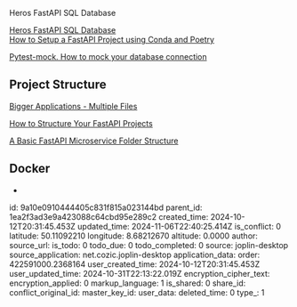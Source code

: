 Heros FastAPI SQL Database

[Heros FastAPI SQL Database](https://fastapi.tiangolo.com/tutorial/sql-databases/#delete-a-hero)  
[How to Setup a FastAPI Project using Conda and Poetry](https://medium.com/@amirm.lavasani/how-to-setup-a-fastapi-project-using-conda-and-poetry-aa98e007c7af)

[Pytest-mock. How to mock your database connection](https://medium.com/@mariusz.raczynski2/pytest-mock-how-to-mock-your-database-connection-5c84a5a0bfc3)

## Project Structure
[Bigger Applications - Multiple Files](https://fastapi.tiangolo.com/tutorial/bigger-applications/#an-example-file-structure "Bigger Applications - Multiple Files")

[How to Structure Your FastAPI Projects](https://medium.com/@amirm.lavasani/how-to-structure-your-fastapi-projects-0219a6600a8f "How to Structure Your FastAPI Projects")

[A Basic FastAPI Microservice Folder Structure](https://medium.com/@hassaan.saleem0214/a-basic-fastapi-microservice-folder-structure-01a05da43f5b "A Basic FastAPI Microservice Folder Structure")



## Docker
* [](https://medium.com/@haiou-a/6-best-practices-for-writing-dockerfiles-e200a5a0185b)

id: 9a10e0910444405c831f815a023144bd
parent_id: 1ea2f3ad3e9a423088c64cbd95e289c2
created_time: 2024-10-12T20:31:45.453Z
updated_time: 2024-11-06T22:40:25.414Z
is_conflict: 0
latitude: 50.11092210
longitude: 8.68212670
altitude: 0.0000
author: 
source_url: 
is_todo: 0
todo_due: 0
todo_completed: 0
source: joplin-desktop
source_application: net.cozic.joplin-desktop
application_data: 
order: 422591000.2368164
user_created_time: 2024-10-12T20:31:45.453Z
user_updated_time: 2024-10-31T22:13:22.019Z
encryption_cipher_text: 
encryption_applied: 0
markup_language: 1
is_shared: 0
share_id: 
conflict_original_id: 
master_key_id: 
user_data: 
deleted_time: 0
type_: 1